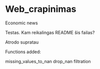 # Web_crapinimas
Economic news

Testas.
Kam reikalingas README šis failas?

Atrodo supratau

Functions added:

missing_values_to_nan
drop_nan
filtration
